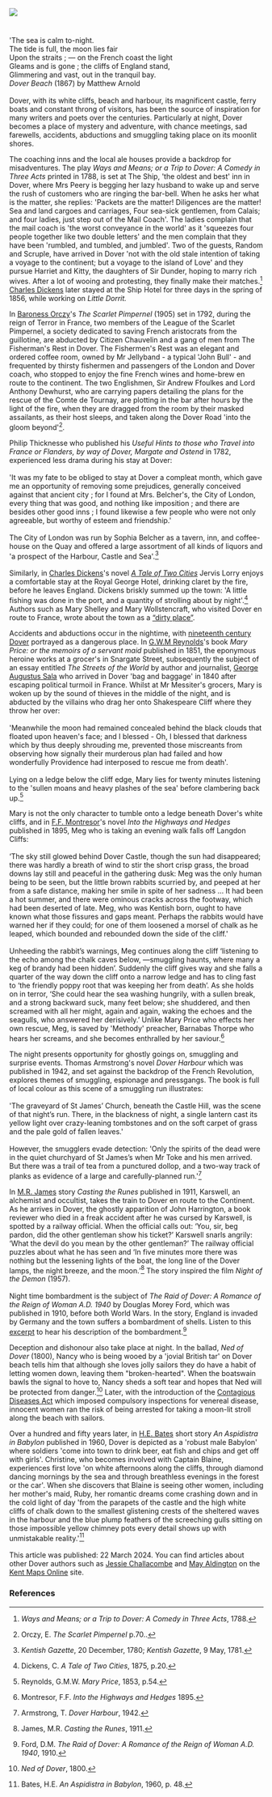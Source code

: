 <a href="https://www.kent-maps.online"><img src="https://kent-map.github.io/mdpress/juncture/ve-button.png"></a>
<param ve-config title="Dover at Night" author="Michelle Crowther" layout="vtl" 
banner="https://upload.wikimedia.org/wikipedia/commons/7/7f/Plan_of_Dover_and_of_Dover_Castle_and_Archclift_Fort_%281756%29.jpg">

<param title="Dover" eid="Q179224">

<param ve-map center="Q179224" zoom="15">

<!-- Historical map layers --> 
<param ve-map-layer active allmaps allmaps-id="d93beb8a7cb608af" title="Kent Ordnance Survey 1860">


#

'The sea is calm to-night.    
The tide is full, the moon lies fair   
Upon the straits ; — on the French coast the light    
Gleams and is gone ; the cliffs of England stand,    
Glimmering and vast, out in the tranquil bay.    
_Dover Beach_ (1867) by Matthew Arnold
<br><br>
Dover, with its white cliffs, beach and harbour, its magnificent castle, ferry boats and constant throng of visitors, has been the source of inspiration for many writers and poets over the centuries. Particularly at night, Dover becomes a place of mystery and adventure, with chance meetings, sad farewells, accidents, abductions and smuggling taking place on its moonlit shores.
<param ve-image url="https://upload.wikimedia.org/wikipedia/commons/6/6b/Anonymous_-_The_Beach_at_Dover_-_B1977.14.1638_-_Yale_Center_for_British_Art.jpg" label="The Beach at Dover" attribution="Yale Center for British Art">

The coaching inns and the local ale houses provide a backdrop for misadventures. The play _Ways and Means; or a Trip to Dover: A Comedy in Three Acts_ printed in 1788, is set at The Ship, 'the oldest and best' inn in Dover,  where Mrs Peery is begging her lazy husband to wake up and serve the rush of customers who are ringing the bar-bell. When he asks her what is the matter, she replies: 'Packets are the matter! Diligences are the matter! Sea and land cargoes and carriages, Four sea-sick gentlemen, from Calais; and four ladies, just step out of the Mail Coach'. The ladies complain that the mail coach is 'the worst conveyance in the world' as it 'squeezes four people together like two double letters' and the men complain that they have been 'rumbled,  and tumbled, and jumbled'. Two of the guests, Random and Scruple, have arrived in Dover 'not with the old stale intention of taking a voyage to the continent; but a voyage to the island of Love' and they pursue Harriet and Kitty, the daughters of Sir Dunder, hoping to marry rich wives. After a lot of wooing and protesting, they finally make their matches.[^ref1] [Charles Dickens](/dickens/dickens-dover/) later stayed at the Ship Hotel for three days in the spring of 1856, while working on _Little Dorrit._ 
<param ve-image url="https://upload.wikimedia.org/wikipedia/commons/c/cb/Landing_at_Dover_from_the_Steam_Packet_RMG_BHC1791.tiff" label="Landing at Dover from the Steam Packet" attribution="Michael William Sharp, Public domain, via Wikimedia Commons">

In [Baroness Orczy](/20c/20c-orczy-biography)'s _The Scarlet Pimpernel_ (1905) set in 1792, during the reign of Terror in France, two members of the League of the Scarlet Pimpernel, a society dedicated to saving French aristocrats from the guillotine, are abducted by Citizen Chauvelin and a gang of men from The Fisherman's Rest in Dover. The Fishermen's Rest was an elegant and ordered coffee room, owned by Mr Jellyband - a typical 'John Bull' - and frequented by thirsty fishermen and passengers of the London and Dover coach, who stopped to enjoy the fine French wines and home-brew en route to the continent. The two Englishmen, Sir Andrew Ffoulkes and Lord Anthony Dewhurst, who are carrying papers detailing the plans for the rescue of the Comte de Tournay, are plotting in the bar after hours by the light of the fire, when they are dragged from the room by their masked assailants, as their host sleeps, and taken along the Dover Road 'into the gloom beyond'[^ref2].
<param ve-image url="https://upload.wikimedia.org/wikipedia/commons/1/19/Joshua_Cristall_-_Dover_Pier_-_B1977.14.5756_-_Yale_Center_for_British_Art.jpg" label="Dover Pier by Joshua Cristall, CC0, via Wikimedia Commons">  

Philip Thicknesse who published his _Useful Hints to those who Travel into France or Flanders, by way of Dover, Margate and Ostend_ in 1782, experienced less drama during his stay at Dover:
<br><br>
'It was my fate to be obliged to stay at Dover a compleat month, which gave me an opportunity of removing some prejudices, generally conceived against that ancient city ; for I found at Mrs. Belcher's, the City of London, every thing that was good, and nothing like imposition ; and there are besides other good inns ; I found likewise a few people who were not only agreeable, but worthy of esteem and friendship.'
<br><br>
The City of London was run by Sophia Belcher as a tavern, inn, and coffee-house on the Quay and offered a large assortment of all kinds of liquors and 'a prospect of the Harbour, Castle and Sea'.[^ref3]
<br><br>
Similarly, in [Charles Dickens](/dickens/dickens-dover/)'s novel [_A Tale of Two Cities_](/dickens/tale-two-cities/) Jervis Lorry enjoys a comfortable stay at the Royal George Hotel, drinking claret by the fire, before he leaves England.  Dickens briskly summed up the town: 'A little fishing was done in the port, and a quantity of strolling about by night'.[^ref4] Authors such as Mary Shelley and Mary Wollstencraft, who visited Dover en route to France, wrote about the town as a [“dirty place”](https://youtu.be/rL6fogIuRVQ?si=CHbNLTLy_eVMMfCD).
<param ve-image url="https://upload.wikimedia.org/wikipedia/commons/c/cb/View_of_Dover%2C_with_fishing_vessels_RMG_PU8795.jpg" label="View of Dover with fishing vessels c.1800" attribution="Nicholas Pocock, Public domain, via Wikimedia Commons">

Accidents and abductions occur in the nightime, with [nineteenth century Dover](/19c/19c-dover/) portrayed as a dangerous place. In [G.W.M Reynolds](/19c/19c-reynoldsgwm-biography)'s book _Mary Price: or the memoirs of a servant maid_ published in 1851, the eponymous heroine works at a grocer's in Snargate Street, subsequently the subject of an essay entitled _The Streets of the World_ by author and journalist, [George Augustus Sala](/19c/19c-sala-biography) who  arrived in Dover 'bag and baggage' in 1840 after escaping political turmoil in France. Whilst at Mr Messiter's grocers, Mary is woken up by the sound of thieves in the middle of the night, and is abducted by the villains who drag her onto Shakespeare Cliff where they throw her over:
<br><br>
'Meanwhile the moon had remained concealed behind the black clouds that floated upon heaven's face; and I blessed - Oh, I blessed that darkness which by thus deeply shrouding me, prevented those miscreants from observing how signally their murderous plan had failed and how wonderfully Providence had interposed to rescue me from death'.
<br><br>
Lying on a ledge below the cliff edge, Mary lies for twenty minutes listening to the 'sullen moans and heavy plashes of the sea' before clambering back up.[^ref5] 
<param ve-image url="https://upload.wikimedia.org/wikipedia/commons/7/79/Anon_-_Coastal_Landscape_near_Dover_-_12018.jpg" label="Coastal Landscape near Dover, Anonymous, Public domain, via Wikimedia Commons">

Mary is not the only character to tumble onto a ledge beneath Dover's white cliffs, and in [F.F. Montresor](/19c/19c-montresor-biography)'s novel _Into the Highways and Hedges_ published in 1895, Meg who is taking an evening walk falls off Langdon Cliffs: 
<br><br>
‘The sky still glowed behind Dover Castle, though the sun had disappeared; there was hardly a breath of wind to stir the short crisp grass, the broad downs lay still and peaceful in the gathering dusk: Meg was the only human being to be seen, but the little brown rabbits scurried by, and peeped at her from a safe distance, making her smile in spite of her sadness ... It had been a hot summer, and there were ominous cracks across the footway, which had been deserted of late. Meg, who was Kentish born, ought to have known what those fissures and gaps meant. Perhaps the rabbits would have warned her if they could; for one of them loosened a morsel of chalk as he leaped, which bounded and rebounded down the side of the cliff.'
<br><br>
Unheeding the rabbit’s warnings, Meg continues along the cliff ‘listening to the echo among the chalk caves below, —smuggling haunts, where many a keg of brandy had been hidden’. Suddenly the cliff gives way and she falls a quarter of the way down the cliff onto a narrow ledge and has to cling fast to ‘the friendly poppy root that was keeping her from death’. As she holds on in terror, ‘She could hear the sea washing hungrily, with a sullen break, and a strong backward suck, many feet below; she shuddered, and then screamed with all her might, again and again, waking the echoes and the seagulls, who answered her derisively.’ Unlike Mary Price who effects her own rescue, Meg, is saved by 'Methody' preacher, Barnabas Thorpe who hears her screams, and she becomes enthralled by her saviour.[^ref6] 
<param ve-image url="https://upload.wikimedia.org/wikipedia/commons/1/1d/Dover_at_night_2000_CSK_08721_0055_000%28125524%29.jpg" label="Dover at Night" attribution="Albert Goodwin, Public domain, via Wikimedia Commons">

The night presents opportunity for ghostly goings on, smuggling and surprise events. Thomas Armstrong's novel _Dover Harbour_ which was published in 1942, and set against the backdrop of the French Revolution, explores themes of smuggling, espionage and pressgangs. The book is full of local colour as this scene of a smuggling run illustrates: 
<br><br>
'The graveyard of St James’ Church, beneath the Castle Hill, was the scene of that night’s run. There, in the blackness of night, a single lantern cast its yellow light over crazy-leaning tombstones and on the soft carpet of grass and the pale gold of fallen leaves.'
<br><br>
However, the smugglers evade detection: 'Only the spirits of the dead were in the quiet churchyard of St James’s when Mr Toke and his men arrived. But there was a trail of tea from a punctured dollop, and a two-way track of planks as evidence of a large and carefully-planned run.'[^ref7]
<param ve-image url="https://upload.wikimedia.org/wikipedia/commons/8/85/St_james_dover.jpg" label="St James, Dover" attribution="Geni, CC BY-SA 4.0, via Wikimedia Commons">

In [M.R. James](/20c/20c-jamesmr-biography/) story _Casting the Runes_ published in 1911, Karswell, an alchemist and occultist, takes the train to Dover en route to the Continent. As he arrives in Dover, the ghostly apparition of John Harrington, a book reviewer who died in a freak accident after he was cursed by Karswell, is spotted by a railway official. When the official calls out: ‘You, sir, beg pardon, did the other gentleman show his ticket?’ Karswell snarls angrily: ‘What the devil do you mean by the other gentleman?’ The railway official puzzles about what he has seen and ‘In five minutes more there was nothing but the lessening lights of the boat, the long line of the Dover lamps, the night breeze, and the moon.’[^ref8] The story inspired the film _Night of the Demon_ (1957).
<br><br>
Night time bombardment is the subject of _The Raid of Dover: A Romance of the Reign of Woman A.D. 1940_ by Douglas Morey Ford, which was published in 1910, before both World Wars. In the story, England is invaded by Germany and the town suffers a bombardment of shells. Listen to this [excerpt](https://blogs.canterbury.ac.uk/library/wp-content/uploads/sites/638/2023/09/Dover.mp3) to hear his description of the bombardment.[^ref9]
<param ve-image url="https://upload.wikimedia.org/wikipedia/commons/1/14/Julius_Olsson-The_Night_Patrol_-_Canadian_Motor_Torpedo_Boats_Entering_Dover_Harbour_%28CWM_19710261-0538%29.jpeg" label="The Night Patrol" attribution="Albert Julius Olsson, Public domain, via Wikimedia Commons">

Deception and dishonour also take place at night. In the ballad, _Ned of Dover_ (1800), Nancy who is being wooed by a 'jovial British tar' on Dover beach tells him that although she loves jolly sailors they do have a habit of letting women down, leaving them "broken-hearted". When the boatswain bawls the signal to hove to, Nancy sheds a soft tear and hopes that Ned will be protected from danger.[^ref10] Later, with the introduction of the [Contagious Diseases Act](/19c/19c-contagious-diseases/) which imposed compulsory inspections for venereal disease, innocent women ran the risk of being arrested for taking a moon-lit stroll along the beach with sailors.
<param ve-image url="https://upload.wikimedia.org/wikipedia/commons/f/ff/A_drunken_man_surrounded_by_women_in_a_dingy_alehouse._Litho_Wellcome_V0019393.jpg" label="A drunken man surrounded by women in a dingy alehouse" attribution="Wellcome Institute, c. 1840, after T. Wilson, via Wikimedia Commons" license="CC BY 4.0">

Over a hundred and fifty years later, in [H.E. Bates](/20c/20c-bates-biography) short story _An Aspidistra in Babylon_ published in 1960, Dover is depicted as a 'robust male Babylon' where soldiers 'come into town to drink beer, eat fish and chips and get off with girls'. Christine, who becomes involved with Captain Blaine, experiences first love 'on white afternoons along the cliffs, through diamond dancing mornings by the sea and through breathless evenings in the forest or the car'. When she discovers that Blaine is seeing other women, including her mother's maid, Ruby, her romantic dreams come crashing down and in the cold light of day 'from the parapets of the castle and the high white cliffs of chalk down to the smallest glistening crests of the sheltered waves in the harbour and the blue plump feathers of the screeching gulls sitting on those impossible yellow chimney pots every detail shows up with unmistakable reality.'[^ref11]
<br><br>
This article was published: 22 March 2024. You can find articles about other Dover authors such as [Jessie Challacombe](/19c/19c-challacombe-biography/) and [May Aldington](/19c/19c-aldington-biography) on the [Kent Maps Online](https://www.kent-maps.online/) site.
<param ve-image url="https://upload.wikimedia.org/wikipedia/commons/3/32/Modern_fish_and_chips_%288368723726%29.jpg" label="Modern fish and chips" attribution="LearningLark from United States" license="CC BY 2.0">

### References

[^ref1]: _Ways and Means; or a Trip to Dover: A Comedy in Three Acts_, 1788.
[^ref2]: Orczy, E. _The Scarlet Pimpernel_ p.70..
[^ref3]: _Kentish Gazette_, 20 December, 1780; _Kentish Gazette_, 9 May, 1781.
[^ref4]: Dickens, C. _A Tale of Two Cities_, 1875, p.20.
[^ref5]: Reynolds, G.M.W. _Mary Price_, 1853, p.54.
[^ref6]: Montresor, F.F. _Into the Highways and Hedges_ 1895.
[^ref7]: Armstrong, T. _Dover Harbour_, 1942.
[^ref8]: James, M.R. _Casting the Runes_, 1911.
[^ref9]: Ford, D.M. _The Raid of Dover: A Romance of the Reign of Woman A.D. 1940_, 1910.
[^ref10]:  _Ned of Dover_, 1800.
[^ref11]: Bates, H.E. _An Aspidistra in Babylon_, 1960, p. 48.
